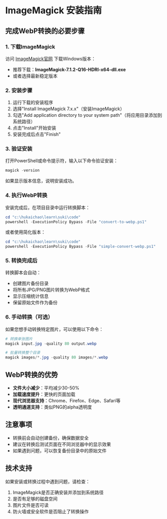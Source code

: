 # ImageMagick 安装指南

## 完成WebP转换的必要步骤

### 1. 下载ImageMagick

访问 [ImageMagick官网](https://imagemagick.org/script/download.php#windows) 下载Windows版本：

- 推荐下载：**ImageMagick-7.1.2-Q16-HDRI-x64-dll.exe**
- 或者选择最新稳定版本

### 2. 安装步骤

1. 运行下载的安装程序
2. 选择"Install ImageMagick 7.x.x"（安装ImageMagick）
3. 勾选"Add application directory to your system path"（将应用目录添加到系统路径）
4. 点击"Install"开始安装
5. 安装完成后点击"Finish"

### 3. 验证安装

打开PowerShell或命令提示符，输入以下命令验证安装：

```powershell
magick -version
```

如果显示版本信息，说明安装成功。

### 4. 执行WebP转换

安装完成后，在项目目录中运行转换脚本：

```powershell
cd "c:\hukaichao\learn\suki\code"
powershell -ExecutionPolicy Bypass -File "convert-to-webp.ps1"
```

或者使用简化版本：

```powershell
cd "c:\hukaichao\learn\suki\code"
powershell -ExecutionPolicy Bypass -File "simple-convert-webp.ps1"
```

### 5. 转换完成后

转换脚本会自动：
- 创建图片备份目录
- 将所有JPG/PNG图片转换为WebP格式
- 显示压缩统计信息
- 保留原始文件作为备份

### 6. 手动转换（可选）

如果您想手动转换特定图片，可以使用以下命令：

```powershell
# 转换单张图片
magick input.jpg -quality 80 output.webp

# 批量转换整个目录
magick images/*.jpg -quality 80 images/*.webp
```

## WebP转换的优势

- **文件大小减少**：平均减少30-50%
- **加载速度提升**：更快的页面加载
- **现代浏览器支持**：Chrome、Firefox、Edge、Safari等
- **透明通道支持**：类似PNG的alpha透明度

## 注意事项

- 转换前会自动创建备份，确保数据安全
- 建议在转换后测试页面在不同浏览器中的显示效果
- 如果遇到问题，可以恢复备份目录中的原始文件

## 技术支持

如果安装或转换过程中遇到问题，请检查：
1. ImageMagick是否正确安装并添加到系统路径
2. 是否有足够的磁盘空间
3. 图片文件是否可读
4. 防火墙或安全软件是否阻止了转换操作